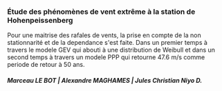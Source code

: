 ### Étude des phénomènes de vent extrême à la station de Hohenpeissenberg

Pour une maitrise des rafales de vents, la prise en compte de la non stationnarité et de la dependance s'est faite. Dans un premier temps à travers le modele GEV qui abouti à une distribution de Weibull et dans un second temps à travers un modele PPP qui retourne 47.6 m/s comme periode de retour à 50 ans.

##### Marceau LE BOT | Alexandre MAGHAMES | Jules Christian Niyo D.
